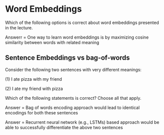 # Word Embeddings



Which of the following options is correct about word embeddings presented in the lecture.


Answerr = One way to learn word embeddings is by maximizing cosine similarity between words with related meaning


## Sentence Embeddings vs bag-of-words

Consider the following two sentences with very different meanings:

(1) I ate pizza with my friend

(2) I ate my friend with pizza

Which of the following statements is correct? Choose all that apply.


Answer = Bag of words encoding approach would lead to identical encodings for both these sentences

Answer = Recurrent neural network (e.g., LSTMs) based approach would be able to successfully differentiate the above two sentences
